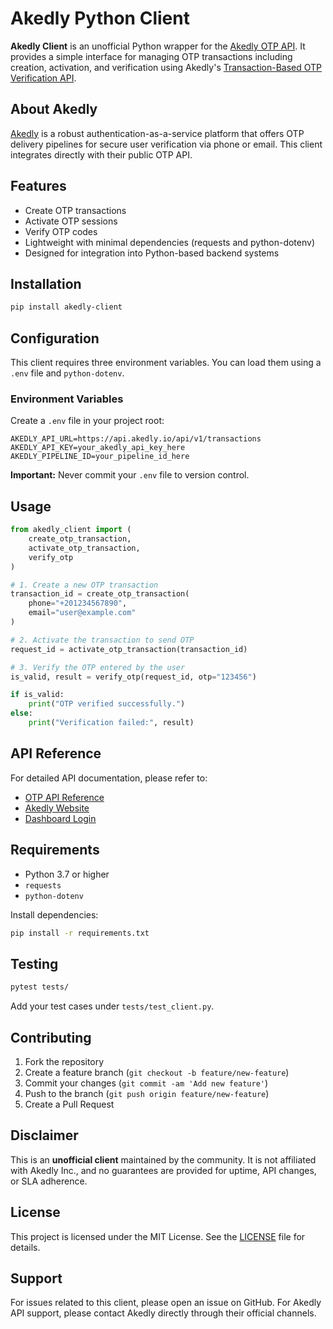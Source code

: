 # Akedly Python Client

**Akedly Client** is an unofficial Python wrapper for the [Akedly OTP API](https://akedly.io). It provides a simple interface for managing OTP transactions including creation, activation, and verification using Akedly's [Transaction-Based OTP Verification API](https://docs.akedly.io/docs/category/otp-verification).

## About Akedly

[Akedly](https://akedly.io) is a robust authentication-as-a-service platform that offers OTP delivery pipelines for secure user verification via phone or email. This client integrates directly with their public OTP API.

## Features

- Create OTP transactions
- Activate OTP sessions
- Verify OTP codes
- Lightweight with minimal dependencies (requests and python-dotenv)
- Designed for integration into Python-based backend systems

## Installation

```bash
pip install akedly-client
```

## Configuration

This client requires three environment variables. You can load them using a `.env` file and `python-dotenv`.

### Environment Variables

Create a `.env` file in your project root:

```env
AKEDLY_API_URL=https://api.akedly.io/api/v1/transactions
AKEDLY_API_KEY=your_akedly_api_key_here
AKEDLY_PIPELINE_ID=your_pipeline_id_here
```

**Important:** Never commit your `.env` file to version control.

## Usage

```python
from akedly_client import (
    create_otp_transaction,
    activate_otp_transaction,
    verify_otp
)

# 1. Create a new OTP transaction
transaction_id = create_otp_transaction(
    phone="+201234567890",
    email="user@example.com"
)

# 2. Activate the transaction to send OTP
request_id = activate_otp_transaction(transaction_id)

# 3. Verify the OTP entered by the user
is_valid, result = verify_otp(request_id, otp="123456")

if is_valid:
    print("OTP verified successfully.")
else:
    print("Verification failed:", result)
```

## API Reference

For detailed API documentation, please refer to:

- [OTP API Reference](https://docs.akedly.io/docs/category/otp-verification)
- [Akedly Website](https://akedly.io)
- [Dashboard Login](https://dashboard.akedly.io)

## Requirements

- Python 3.7 or higher
- `requests`
- `python-dotenv`

Install dependencies:

```bash
pip install -r requirements.txt
```

## Testing

```bash
pytest tests/
```

Add your test cases under `tests/test_client.py`.

## Contributing

1. Fork the repository
2. Create a feature branch (`git checkout -b feature/new-feature`)
3. Commit your changes (`git commit -am 'Add new feature'`)
4. Push to the branch (`git push origin feature/new-feature`)
5. Create a Pull Request

## Disclaimer

This is an **unofficial client** maintained by the community. It is not affiliated with Akedly Inc., and no guarantees are provided for uptime, API changes, or SLA adherence.

## License

This project is licensed under the MIT License. See the [LICENSE](LICENSE) file for details.

## Support

For issues related to this client, please open an issue on GitHub. For Akedly API support, please contact Akedly directly through their official channels.
